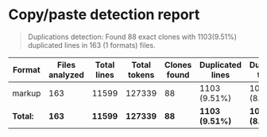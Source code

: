 
# Copy/paste detection report

> Duplications detection: Found 88 exact clones with 1103(9.51%) duplicated lines in 163 (1 formats) files.

| Format     | Files analyzed | Total lines | Total tokens | Clones found | Duplicated lines | Duplicated tokens |
| ---------- | -------------- | ----------- | ------------ | ------------ | ---------------- | ----------------- |
| markup     | 163            | 11599       | 127339       | 88           | 1103 (9.51%)     | 10400 (8.17%)     |
| **Total:** | **163**        | **11599**   | **127339**   | **88**       | **1103 (9.51%)** | **10400 (8.17%)** |
